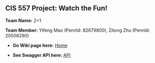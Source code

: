 <h2>CIS 557 Project: Watch the Fun!</h2>

<b>Team Name:</b> 2=1 

<b> Team Member:</b> Yifeng Mao (PennId: 82679800), Zitong Zhu (PennId: 20508290) 

* <b>Go Wiki page here:</b> [Home](https://github.com/cis557/cis557-project-photo-sharing-social-network-app-2-1team/wiki)

* <b>See Swagger API here:</b> [API](swagger.json)
